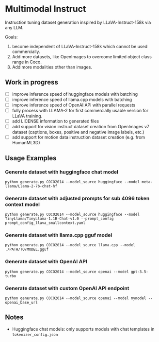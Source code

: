 # Multimodal Instruct

Instruction tuning dataset generation inspired by LLaVA-Instruct-158k via any LLM.

Goals:
1. become independent of LLaVA-Instruct-158k which cannot be used commercially.
2. Add more datasets, like OpenImages to overcome limited object class range in Coco.
3. Add more modalities other than images.

## Work in progress
- [ ] improve inference speed of huggingface models with batching
- [ ] improve inference speed of llama.cpp models with batching
- [ ] improve inference speed of OpenAI API with parallel requests
- [ ] fully process with LLAMA-2 for first commercially usable version for LLaVA training.
- [ ] add LICENSE information to generated files
- [ ] add support for vision instruct dataset creation from OpenImages v7 dataset (captions, boxes, positive and negative image labels, etc.)
- [ ] add support for motion data instruction dataset creation (e.g. from HumanML3D)

## Usage Examples

### Generate dataset with huggingface chat model
```python generate.py COCO2014 --model_source huggingface --model meta-llama/Llama-2-7b-chat-hf```

### Generate dataset with adjusted prompts for sub 4096 token context model
```python generate.py COCO2014 --model_source huggingface --model TinyLlama/TinyLlama-1.1B-Chat-v1.0 --prompt_config prompt_config_llava_smallcontext.yaml```

### Generate dataset with llama.cpp gguf model
```python generate.py COCO2014 --model_source llama.cpp --model ./PATH/TO/MODEL.gguf```

### Generate dataset with OpenAI API
```python generate.py COCO2014 --model_source openai --model gpt-3.5-turbo```

### Generate dataset with custom OpenAI API endpoint
```python generate.py COCO2014 --model_source openai --model mymodel --openai_base_url```

## Notes
* Huggingface chat models: only supports models with chat templates in `tokenizer_config.json`